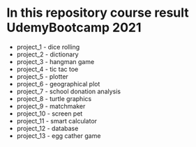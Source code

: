 # In this repository course result UdemyBootcamp 2021

* project_1 - dice rolling
* project_2 - dictionary
* project_3 - hangman game
* project_4 - tic tac toe
* project_5 - plotter
* project_6 - geographical plot
* project_7 - school donation analysis
* project_8 - turtle graphics
* project_9 - matchmaker
* project_10 - screen pet
* project_11 - smart calculator
* project_12 - database
* project_13 - egg cather game